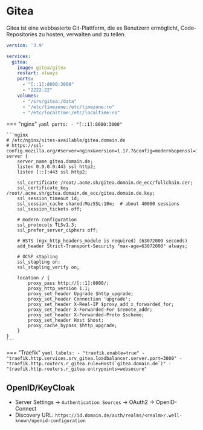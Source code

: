 # Gitea

Gitea ist eine webbasierte Git-Plattform, die es Benutzern ermöglicht, Code-Repositories zu hosten, verwalten und zu 
teilen.

```yaml
version: '3.9'

services:
  gitea:
    image: gitea/gitea         
    restart: always
    ports:
      - "[::1]:8000:3000"
      - "2222:22"
    volumes:
      - "/srv/gitea:/data"
      - "/etc/timezone:/etc/timezone:ro"
      - "/etc/localtime:/etc/localtime:ro"
```

=== "nginx"
    ```yaml
        ports:
          - "[::1]:8000:3000"
    ```

    ```nginx
    # /etc/nginx/sites-available/gitea.domain.de
    # https://ssl-config.mozilla.org/#server=nginx&version=1.17.7&config=modern&openssl=1.1.1d&guideline=5.6
    server {
        server_name gitea.domain.de;
        listen 0.0.0.0:443 ssl http2;
        listen [::]:443 ssl http2;

        ssl_certificate /root/.acme.sh/gitea.domain.de_ecc/fullchain.cer;
        ssl_certificate_key /root/.acme.sh/gitea.domain.de_ecc/gitea.domain.de.key;
        ssl_session_timeout 1d;
        ssl_session_cache shared:MozSSL:10m;  # about 40000 sessions
        ssl_session_tickets off;

        # modern configuration
        ssl_protocols TLSv1.3;
        ssl_prefer_server_ciphers off;

        # HSTS (ngx_http_headers_module is required) (63072000 seconds)
        add_header Strict-Transport-Security "max-age=63072000" always;

        # OCSP stapling
        ssl_stapling on;
        ssl_stapling_verify on;

        location / {
            proxy_pass http://[::1]:8000/;
            proxy_http_version 1.1;
            proxy_set_header Upgrade $http_upgrade;
            proxy_set_header Connection 'upgrade';
            proxy_set_header X-Real-IP $proxy_add_x_forwarded_for;
            proxy_set_header X-Forwarded-For $remote_addr;
            proxy_set_header X-Forwarded-Proto $scheme;
            proxy_set_header Host $host;
            proxy_cache_bypass $http_upgrade;
        }
    }
    ```

=== "Traefik"
    ```yaml
        labels:
          - "traefik.enable=true"
          - "traefik.http.services.srv_gitea.loadbalancer.server.port=3000"
          - "traefik.http.routers.r_gitea.rule=Host(`gitea.domain.de`)"
          - "traefik.http.routers.r_gitea.entrypoints=websecure"
    ```

## OpenID/KeyCloak
* Server Settings -> `Authentication Sources` -> OAuth2 -> OpenID-Connect
* Discovery URL: `https://id.domain.de/auth/realms/<realm>/.well-known/openid-configuration`
